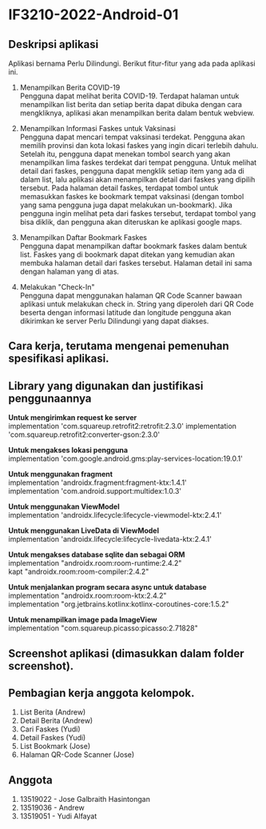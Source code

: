 # IF3210-2022-Android-01

## Deskripsi aplikasi
Aplikasi bernama Perlu Dilindungi. Berikut fitur-fitur yang ada pada aplikasi ini.
1. Menampilkan Berita COVID-19  
Pengguna dapat melihat berita COVID-19. Terdapat halaman untuk menampilkan list berita dan setiap berita dapat dibuka dengan cara mengkliknya, aplikasi akan menampilkan berita dalam bentuk webview.

2. Menampilkan Informasi Faskes untuk Vaksinasi  
Pengguna dapat mencari tempat vaksinasi terdekat. Pengguna akan memilih provinsi dan kota lokasi faskes yang ingin dicari terlebih dahulu. Setelah itu, pengguna dapat menekan tombol search yang akan menampilkan lima faskes terdekat dari tempat pengguna. Untuk melihat detail dari faskes, pengguna dapat mengklik setiap item yang ada di dalam list, lalu aplikasi akan menampilkan detail dari faskes yang dipilih tersebut. Pada halaman detail faskes, terdapat tombol untuk memasukkan faskes ke bookmark tempat vaksinasi (dengan tombol yang sama pengguna juga dapat melakukan un-bookmark). Jika pengguna ingin melihat peta dari faskes tersebut, terdapat tombol yang bisa diklik, dan pengguna akan diteruskan ke aplikasi google maps.

3. Menampilkan Daftar Bookmark Faskes  
Pengguna dapat menampilkan daftar bookmark faskes dalam bentuk list. Faskes yang di bookmark dapat ditekan yang kemudian akan membuka halaman detail dari faskes tersebut. Halaman detail ini sama dengan halaman yang di atas.

4. Melakukan "Check-In"  
Pengguna dapat menggunakan halaman QR Code Scanner bawaan aplikasi untuk melakukan check in. String yang diperoleh dari QR Code beserta dengan informasi latitude dan longitude pengguna akan dikirimkan ke server Perlu Dilindungi yang dapat diakses.


## Cara kerja, terutama mengenai pemenuhan spesifikasi aplikasi.


## Library yang digunakan dan justifikasi penggunaannya  
__Untuk mengirimkan request ke server__  
implementation 'com.squareup.retrofit2:retrofit:2.3.0'
implementation 'com.squareup.retrofit2:converter-gson:2.3.0'

__Untuk mengakses lokasi pengguna__  
implementation 'com.google.android.gms:play-services-location:19.0.1'

__Untuk menggunakan fragment__  
implementation 'androidx.fragment:fragment-ktx:1.4.1'  
implementation 'com.android.support:multidex:1.0.3'

__Untuk menggunakan ViewModel__  
implementation 'androidx.lifecycle:lifecycle-viewmodel-ktx:2.4.1'

__Untuk menggunakan LiveData di ViewModel__  
implementation 'androidx.lifecycle:lifecycle-livedata-ktx:2.4.1'  

__Untuk mengakses database sqlite dan sebagai ORM__  
implementation "androidx.room:room-runtime:2.4.2"  
kapt "androidx.room:room-compiler:2.4.2"  

__Untuk menjalankan program secara async untuk database__  
implementation "androidx.room:room-ktx:2.4.2"  
implementation "org.jetbrains.kotlinx:kotlinx-coroutines-core:1.5.2"

__Untuk menampilkan image pada ImageView__  
implementation "com.squareup.picasso:picasso:2.71828"
## Screenshot aplikasi (dimasukkan dalam folder screenshot).

## Pembagian kerja anggota kelompok.
1. List Berita (Andrew)
2. Detail Berita (Andrew)
3. Cari Faskes (Yudi)
4. Detail Faskes (Yudi)
5. List Bookmark (Jose)
6. Halaman QR-Code Scanner (Jose)

## Anggota
1. 13519022 - Jose Galbraith Hasintongan
2. 13519036 - Andrew
3. 13519051 - Yudi Alfayat

